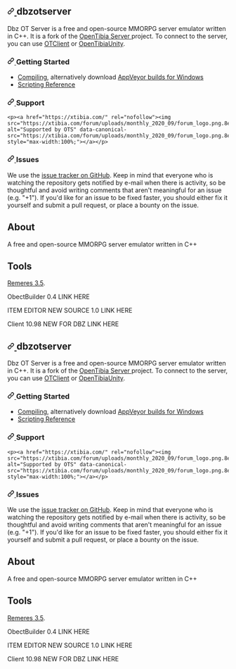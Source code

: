 <div class="Box-body px-5 pb-5">
<article class="markdown-body entry-content container-lg" itemprop="text">
<h1>
<a id="user-content-dbzotserver---" class="anchor" aria-hidden="true" href="#dbzotserver---">
<svg class="octicon octicon-link" viewBox="0 0 16 16" version="1.1" width="16" height="16" aria-hidden="true">
<path fill-rule="evenodd" d="M7.775 3.275a.75.75 0 001.06 1.06l1.25-1.25a2 2 0 112.83 2.83l-2.5 2.5a2 2 0 01-2.83 0 .75.75 0 00-1.06 1.06 3.5 3.5 0 004.95 0l2.5-2.5a3.5 3.5 0 00-4.95-4.95l-1.25 1.25zm-4.69 9.64a2 2 0 010-2.83l2.5-2.5a2 2 0 012.83 0 .75.75 0 001.06-1.06 3.5 3.5 0 00-4.95 0l-2.5 2.5a3.5 3.5 0 004.95 4.95l1.25-1.25a.75.75 0 00-1.06-1.06l-1.25 1.25a2 2 0 01-2.83 0z">
</path>
</svg>
</a>dbzotserver <!--a href="https://travis-ci.org/otland/forgottenserver" title="Travis CI status" rel="nofollow">
<img src="https://camo.githubusercontent.com/06fa69d39322eb601f1fae6bb498ea5e129cd9b4fe9a2e879d918987590b04c9/68747470733a2f2f7472617669732d63692e6f72672f6f746c616e642f666f72676f7474656e7365727665722e7376673f6272616e63683d6d6173746572" alt="Build Status" data-canonical-src="https://travis-ci.org/otland/forgottenserver.svg?branch=master" style="max-width:100%;">
</a> <a href="https://ci.appveyor.com/project/otland/forgottenserver" title="Download builds for Windows" rel="nofollow"><img src="https://camo.githubusercontent.com/6f7296004e4226d44506c99186916a47314d0c9c553995706b4f3c2bb4334456/68747470733a2f2f63692e6170707665796f722e636f6d2f6170692f70726f6a656374732f7374617475732f353939783338663361306c756573736c3f7376673d74727565" alt="Build status" data-canonical-src="https://ci.appveyor.com/api/projects/status/599x38f3a0luessl?svg=true" style="max-width:100%;">
</a> <a href="https://microbadger.com/images/otland/forgottenserver" title="Docker image status" rel="nofollow">
<img src="https://camo.githubusercontent.com/1fa7ad8cf2e1115c71c8c4f12af0ebd866d5071735cfdaaabd8674ae0fd47c5d/68747470733a2f2f696d616765732e6d6963726f6261646765722e636f6d2f6261646765732f696d6167652f6f746c616e642f666f72676f7474656e7365727665722e737667" alt="Docker status" data-canonical-src="https://images.microbadger.com/badges/image/otland/forgottenserver.svg" style="max-width:100%;"-->
</a>
</h1>

<p>Dbz OT Server is a free and open-source MMORPG server emulator written in C++. It is a fork of the 
<a href="https://github.com/opentibia/server">
OpenTibia Server
</a> project. To connect to the server, you can use <a href="https://github.com/edubart/otclient">
OTClient</a> or <a href="https://github.com/slavidodo/OpenTibia-Unity">
OpenTibiaUnity</a>.
</p>

<h3>
<a id="user-content-getting-started" class="anchor" aria-hidden="true" href="#getting-started">
<svg class="octicon octicon-link" viewBox="0 0 16 16" version="1.1" width="16" height="16" aria-hidden="true">
<path fill-rule="evenodd" d="M7.775 3.275a.75.75 0 001.06 1.06l1.25-1.25a2 2 0 112.83 2.83l-2.5 2.5a2 2 0 01-2.83 0 .75.75 0 00-1.06 1.06 3.5 3.5 0 004.95 0l2.5-2.5a3.5 3.5 0 00-4.95-4.95l-1.25 1.25zm-4.69 9.64a2 2 0 010-2.83l2.5-2.5a2 2 0 012.83 0 .75.75 0 001.06-1.06 3.5 3.5 0 00-4.95 0l-2.5 2.5a3.5 3.5 0 004.95 4.95l1.25-1.25a.75.75 0 00-1.06-1.06l-1.25 1.25a2 2 0 01-2.83 0z">
</path>
</svg>
</a>Getting Started
</h3>

<ul>
<li>
<a href="https://github.com/otland/forgottenserver/wiki/Compiling">Compiling</a>, alternatively download 
<a href="https://ci.appveyor.com/project/otland/forgottenserver" rel="nofollow">AppVeyor builds for Windows</a>
</li>

<li>
<a href="https://github.com/otland/forgottenserver/wiki/Script-Interface">Scripting Reference
</a>
</li>
</ul>

<h3>
<a id="user-content-support" class="anchor" aria-hidden="true" href="#support">
<svg class="octicon octicon-link" viewBox="0 0 16 16" version="1.1" width="16" height="16" aria-hidden="true">
<path fill-rule="evenodd" d="M7.775 3.275a.75.75 0 001.06 1.06l1.25-1.25a2 2 0 112.83 2.83l-2.5 2.5a2 2 0 01-2.83 0 .75.75 0 00-1.06 1.06 3.5 3.5 0 004.95 0l2.5-2.5a3.5 3.5 0 00-4.95-4.95l-1.25 1.25zm-4.69 9.64a2 2 0 010-2.83l2.5-2.5a2 2 0 012.83 0 .75.75 0 001.06-1.06 3.5 3.5 0 00-4.95 0l-2.5 2.5a3.5 3.5 0 004.95 4.95l1.25-1.25a.75.75 0 00-1.06-1.06l-1.25 1.25a2 2 0 01-2.83 0z">
</path>
</svg>
</a>Support
</h3>

<!--<p>If you need help, please visit the <a href="http://ots-support.0hi.me/" rel="nofollow">
support forum on OTS</a>. 
Our issue tracker is not a support forum, and using it as one will result in your issue being closed.
If you were unable to get assistance in the support forum, you should consider enter on this forum.
-->
	<p><a href="https://xtibia.com/" rel="nofollow"><img src="https://xtibia.com/forum/uploads/monthly_2020_09/forum_logo.png.8eb8e91f2d964610995546c79457305e.png" alt="Supported by OTS" data-canonical-src="https://xtibia.com/forum/uploads/monthly_2020_09/forum_logo.png.8eb8e91f2d964610995546c79457305e.png" style="max-width:100%;"></a></p>
<h3>
<a id="user-content-issues" class="anchor" aria-hidden="true" href="#issues">
<svg class="octicon octicon-link" viewBox="0 0 16 16" version="1.1" width="16" height="16" aria-hidden="true">
<path fill-rule="evenodd" d="M7.775 3.275a.75.75 0 001.06 1.06l1.25-1.25a2 2 0 112.83 2.83l-2.5 2.5a2 2 0 01-2.83 0 .75.75 0 00-1.06 1.06 3.5 3.5 0 004.95 0l2.5-2.5a3.5 3.5 0 00-4.95-4.95l-1.25 1.25zm-4.69 9.64a2 2 0 010-2.83l2.5-2.5a2 2 0 012.83 0 .75.75 0 001.06-1.06 3.5 3.5 0 00-4.95 0l-2.5 2.5a3.5 3.5 0 004.95 4.95l1.25-1.25a.75.75 0 00-1.06-1.06l-1.25 1.25a2 2 0 01-2.83 0z">
</path>
</svg>
</a>Issues
</h3>

<p>We use the <a href="https://github.com/Underewarrr/dbzotserver/issues">issue tracker on GitHub</a>. 
Keep in mind that everyone who is watching the repository gets notified by e-mail when there is activity, so be thoughtful and avoid writing comments that aren't meaningful for an issue (e.g. "+1"). If you'd like for an issue to be fixed faster, you should either fix it yourself and submit a pull request, or place a bounty on the issue.</p>
</article>
      </div>
  </div>
</div>
    <div class="flex-shrink-0 col-12 col-md-3">
      <div class="BorderGrid BorderGrid--spacious" data-pjax>
        <div class="BorderGrid-row hide-sm hide-md">
          <div class="BorderGrid-cell">
            <h2 class="mb-3 h4">About</h2>
    <p class="f4 mt-3">
      A free and open-source MMORPG server emulator written in C++
    </p>
	            <h2 class="mb-3 h4">Tools</h2>
    <p class="f4 mt-3">
      <p><a href="https://otland.net/threads/remeres-map-editor-3-5.260912/">Remeres 3.5</a>.</p>
	<p>  ObectBuilder 0.4 LINK HERE</p>
	 <p> ITEM EDITOR NEW SOURCE 1.0 LINK HERE</p>
	 <p> Client 10.98 NEW FOR DBZ LINK HERE</p>
    </p>
<div class="Box-body px-5 pb-5">
<article class="markdown-body entry-content container-lg" itemprop="text">
<h1>
<a id="user-content-dbzotserver---" class="anchor" aria-hidden="true" href="#dbzotserver---">
<svg class="octicon octicon-link" viewBox="0 0 16 16" version="1.1" width="16" height="16" aria-hidden="true">
<path fill-rule="evenodd" d="M7.775 3.275a.75.75 0 001.06 1.06l1.25-1.25a2 2 0 112.83 2.83l-2.5 2.5a2 2 0 01-2.83 0 .75.75 0 00-1.06 1.06 3.5 3.5 0 004.95 0l2.5-2.5a3.5 3.5 0 00-4.95-4.95l-1.25 1.25zm-4.69 9.64a2 2 0 010-2.83l2.5-2.5a2 2 0 012.83 0 .75.75 0 001.06-1.06 3.5 3.5 0 00-4.95 0l-2.5 2.5a3.5 3.5 0 004.95 4.95l1.25-1.25a.75.75 0 00-1.06-1.06l-1.25 1.25a2 2 0 01-2.83 0z">
</path>
</svg>
</a>dbzotserver <!--a href="https://travis-ci.org/otland/forgottenserver" title="Travis CI status" rel="nofollow">
<img src="https://camo.githubusercontent.com/06fa69d39322eb601f1fae6bb498ea5e129cd9b4fe9a2e879d918987590b04c9/68747470733a2f2f7472617669732d63692e6f72672f6f746c616e642f666f72676f7474656e7365727665722e7376673f6272616e63683d6d6173746572" alt="Build Status" data-canonical-src="https://travis-ci.org/otland/forgottenserver.svg?branch=master" style="max-width:100%;">
</a> <a href="https://ci.appveyor.com/project/otland/forgottenserver" title="Download builds for Windows" rel="nofollow"><img src="https://camo.githubusercontent.com/6f7296004e4226d44506c99186916a47314d0c9c553995706b4f3c2bb4334456/68747470733a2f2f63692e6170707665796f722e636f6d2f6170692f70726f6a656374732f7374617475732f353939783338663361306c756573736c3f7376673d74727565" alt="Build status" data-canonical-src="https://ci.appveyor.com/api/projects/status/599x38f3a0luessl?svg=true" style="max-width:100%;">
</a> <a href="https://microbadger.com/images/otland/forgottenserver" title="Docker image status" rel="nofollow">
<img src="https://camo.githubusercontent.com/1fa7ad8cf2e1115c71c8c4f12af0ebd866d5071735cfdaaabd8674ae0fd47c5d/68747470733a2f2f696d616765732e6d6963726f6261646765722e636f6d2f6261646765732f696d6167652f6f746c616e642f666f72676f7474656e7365727665722e737667" alt="Docker status" data-canonical-src="https://images.microbadger.com/badges/image/otland/forgottenserver.svg" style="max-width:100%;"-->
</a>
</h1>

<p>Dbz OT Server is a free and open-source MMORPG server emulator written in C++. It is a fork of the 
<a href="https://github.com/opentibia/server">
OpenTibia Server
</a> project. To connect to the server, you can use <a href="https://github.com/edubart/otclient">
OTClient</a> or <a href="https://github.com/slavidodo/OpenTibia-Unity">
OpenTibiaUnity</a>.
</p>

<h3>
<a id="user-content-getting-started" class="anchor" aria-hidden="true" href="#getting-started">
<svg class="octicon octicon-link" viewBox="0 0 16 16" version="1.1" width="16" height="16" aria-hidden="true">
<path fill-rule="evenodd" d="M7.775 3.275a.75.75 0 001.06 1.06l1.25-1.25a2 2 0 112.83 2.83l-2.5 2.5a2 2 0 01-2.83 0 .75.75 0 00-1.06 1.06 3.5 3.5 0 004.95 0l2.5-2.5a3.5 3.5 0 00-4.95-4.95l-1.25 1.25zm-4.69 9.64a2 2 0 010-2.83l2.5-2.5a2 2 0 012.83 0 .75.75 0 001.06-1.06 3.5 3.5 0 00-4.95 0l-2.5 2.5a3.5 3.5 0 004.95 4.95l1.25-1.25a.75.75 0 00-1.06-1.06l-1.25 1.25a2 2 0 01-2.83 0z">
</path>
</svg>
</a>Getting Started
</h3>

<ul>
<li>
<a href="https://github.com/otland/forgottenserver/wiki/Compiling">Compiling</a>, alternatively download 
<a href="https://ci.appveyor.com/project/otland/forgottenserver" rel="nofollow">AppVeyor builds for Windows</a>
</li>

<li>
<a href="https://github.com/otland/forgottenserver/wiki/Script-Interface">Scripting Reference
</a>
</li>
</ul>

<h3>
<a id="user-content-support" class="anchor" aria-hidden="true" href="#support">
<svg class="octicon octicon-link" viewBox="0 0 16 16" version="1.1" width="16" height="16" aria-hidden="true">
<path fill-rule="evenodd" d="M7.775 3.275a.75.75 0 001.06 1.06l1.25-1.25a2 2 0 112.83 2.83l-2.5 2.5a2 2 0 01-2.83 0 .75.75 0 00-1.06 1.06 3.5 3.5 0 004.95 0l2.5-2.5a3.5 3.5 0 00-4.95-4.95l-1.25 1.25zm-4.69 9.64a2 2 0 010-2.83l2.5-2.5a2 2 0 012.83 0 .75.75 0 001.06-1.06 3.5 3.5 0 00-4.95 0l-2.5 2.5a3.5 3.5 0 004.95 4.95l1.25-1.25a.75.75 0 00-1.06-1.06l-1.25 1.25a2 2 0 01-2.83 0z">
</path>
</svg>
</a>Support
</h3>

<!--<p>If you need help, please visit the <a href="http://ots-support.0hi.me/" rel="nofollow">
support forum on OTS</a>. 
Our issue tracker is not a support forum, and using it as one will result in your issue being closed.
If you were unable to get assistance in the support forum, you should consider enter on this forum.
-->
	<p><a href="https://xtibia.com/" rel="nofollow"><img src="https://xtibia.com/forum/uploads/monthly_2020_09/forum_logo.png.8eb8e91f2d964610995546c79457305e.png" alt="Supported by OTS" data-canonical-src="https://xtibia.com/forum/uploads/monthly_2020_09/forum_logo.png.8eb8e91f2d964610995546c79457305e.png" style="max-width:100%;"></a></p>
<h3>
<a id="user-content-issues" class="anchor" aria-hidden="true" href="#issues">
<svg class="octicon octicon-link" viewBox="0 0 16 16" version="1.1" width="16" height="16" aria-hidden="true">
<path fill-rule="evenodd" d="M7.775 3.275a.75.75 0 001.06 1.06l1.25-1.25a2 2 0 112.83 2.83l-2.5 2.5a2 2 0 01-2.83 0 .75.75 0 00-1.06 1.06 3.5 3.5 0 004.95 0l2.5-2.5a3.5 3.5 0 00-4.95-4.95l-1.25 1.25zm-4.69 9.64a2 2 0 010-2.83l2.5-2.5a2 2 0 012.83 0 .75.75 0 001.06-1.06 3.5 3.5 0 00-4.95 0l-2.5 2.5a3.5 3.5 0 004.95 4.95l1.25-1.25a.75.75 0 00-1.06-1.06l-1.25 1.25a2 2 0 01-2.83 0z">
</path>
</svg>
</a>Issues
</h3>

<p>We use the <a href="https://github.com/Underewarrr/dbzotserver/issues">issue tracker on GitHub</a>. 
Keep in mind that everyone who is watching the repository gets notified by e-mail when there is activity, so be thoughtful and avoid writing comments that aren't meaningful for an issue (e.g. "+1"). If you'd like for an issue to be fixed faster, you should either fix it yourself and submit a pull request, or place a bounty on the issue.</p>
</article>
      </div>
  </div>
</div>
    <div class="flex-shrink-0 col-12 col-md-3">
      <div class="BorderGrid BorderGrid--spacious" data-pjax>
        <div class="BorderGrid-row hide-sm hide-md">
          <div class="BorderGrid-cell">
            <h2 class="mb-3 h4">About</h2>
    <p class="f4 mt-3">
      A free and open-source MMORPG server emulator written in C++
    </p>
	            <h2 class="mb-3 h4">Tools</h2>
    <p class="f4 mt-3">
      <p><a href="https://otland.net/threads/remeres-map-editor-3-5.260912/">Remeres 3.5</a>.</p>
	<p>  ObectBuilder 0.4 LINK HERE</p>
	 <p> ITEM EDITOR NEW SOURCE 1.0 LINK HERE</p>
	 <p> Client 10.98 NEW FOR DBZ LINK HERE</p>
    </p>
